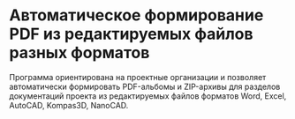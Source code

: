 # Автоматическое формирование PDF из редактируемых файлов разных форматов
  Программа ориентирована на проектные организации и позволяет автоматически формировать PDF-альбомы и ZIP-архивы для разделов документаций проекта из редактируемых файлов форматов Word, Excel, AutoCAD, Kompas3D, NanoCAD.
